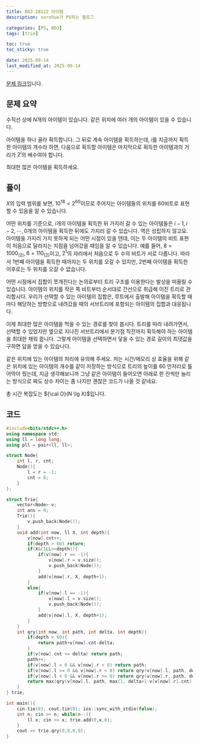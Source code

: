 ```yaml
---
title: BOJ 28122 아이템
description: sorohue가 PS하는 블로그

categories: [PS, BOJ]
tags: [trie]

toc: true
toc_sticky: true

date: 2025-09-14
last_modified_at: 2025-09-14
---
```


[문제 링크](https://boj.kr/28122)입니다.

## 문제 요약

수직선 상에 $N$개의 아이템이 있습니다. 같은 위치에 여러 개의 아이템이 있을 수 있습니다.

아이템을 하나 골라 획득합니다. 그 뒤로 계속 아이템을 획득하는데, $i$를 지금까지 획득한 아이템의 개수라 하면, 다음으로 획득할 아이템은 마지막으로 획득한 아이템과의 거리가 $2^i$의 배수여야 합니다.

최대한 많은 아이템을 획득하세요.

## 풀이

$X$의 입력 범위를 보면, $10^{18} < 2^{60}$이므로 주어지는 아이템들의 위치를 60비트로 표현할 수 있음을 알 수 있습니다.

어떤 위치를 기준으로, $i$개의 아이템을 획득한 뒤 가지러 갈 수 있는 아이템들은 $i-1, i-2, \cdots, 0$개의 아이템을 획득한 뒤에도 가지러 갈 수 있습니다. 역은 성립하지 않고요. 아이템을 가지러 가지 못하게 되는 어떤 시점이 있을 텐데, 이는 두 아이템의 비트 표현이 처음으로 달라지는 지점을 넘어갔을 때임을 알 수 있습니다. 예를 들어, $8 = 1000_{(2)}, 6=110_{(2)}$이고, $2^1$의 자리에서 처음으로 두 수의 비트가 서로 다릅니다. 따라서 $1$번째 아이템을 획득한 때까지는 두 위치를 오갈 수 있지만, $2$번째 아이템을 획득한 이후로는 두 위치를 오갈 수 없습니다.

어떤 시점에서 집합이 쪼개진다는 논의로부터 트리 구조를 이용한다는 발상을 떠올릴 수 있습니다. 아이템의 위치를 작은 쪽 비트부터 순서대로 간선으로 취급해 이진 트리로 관리합시다. 우리가 선택할 수 있는 아이템의 집합은, 루트에서 출발해 아이템을 획득할 때마다 해당하는 방향으로 내려갔을 때의 서브트리에 포함되는 아이템의 집합과 대응됩니다.

이제 최대한 많은 아이템을 먹을 수 있는 경로를 찾아 봅시다. 트리를 따라 내려가면서, 선택할 수 있었지만 옆으로 지나친 서브트리에서 분기점 직전까지 획득해야 하는 아이템을 최대한 채워 줍니다. 그렇게 아이템을 선택하면서 닿을 수 있는 경로 길이의 최댓값을 구하면 답을 얻을 수 있습니다.

같은 위치에 있는 아이템의 처리에 유의해 주세요. 저는 시간/메모리 상 효율을 위해 같은 위치에 있는 아이템의 개수를 같이 저장하는 방식으로 트리의 높이를 60 언저리로 틀어막아 줬는데, 지금 생각해보니까 그냥 같은 아이템이 들어오면 아래로 한 칸씩만 늘리는 방식으로 짜도 상수 차이는 좀 나지만 괜찮은 코드가 나올 것 같네요.

총 시간 복잡도는 ${\cal O}(N \lg X)$입니다.

## 코드

```cpp
#include<bits/stdc++.h>
using namespace std;
using ll = long long;
using pll = pair<ll, ll>;

struct Node{
	int l, r, cnt;
	Node(){
		l = r = -1;
		cnt = 0;
	}
};

struct Trie{
	vector<Node> v;
	int ans = 0;
	Trie(){
		v.push_back(Node());
	}
	void add(int now, ll X, int depth){
		v[now].cnt++;
		if(depth > 60) return;
		if(X&(1LL<<depth)){
			if(v[now].r == -1){
				v[now].r = v.size();
				v.push_back(Node());
			}
			add(v[now].r, X, depth+1);
		}
		else{
			if(v[now].l == -1){
				v[now].l = v.size();
				v.push_back(Node());
			}
			add(v[now].l, X, depth+1);
		}
	}
	int qry(int now, int path, int delta, int depth){
		if(depth > 60){
			return path+v[now].cnt-delta;
		}
		if(v[now].cnt <= delta) return path;
		path++;
		if(v[now].l < 0 && v[now].r < 0) return path;
		if(v[now].l >= 0 && v[now].r < 0) return qry(v[now].l, path, delta+1, depth+1);
		if(v[now].l < 0 && v[now].r >= 0) return qry(v[now].r, path, delta+1, depth+1);
		return max(qry(v[now].l, path, max(1, delta+1-v[v[now].r].cnt), depth+1),qry(v[now].r, path, max(1, delta+1-v[v[now].l].cnt), depth+1));
	}
} trie;

int main(){
	cin.tie(0); cout.tie(0); ios::sync_with_stdio(false);
	int n; cin >> n; while(n--){
		ll x; cin >> x; trie.add(0,x,0);
	}
	cout << trie.qry(0,0,0,0);
}
```